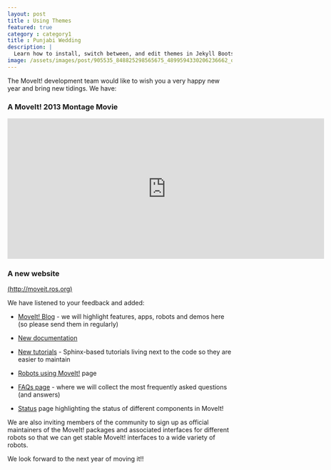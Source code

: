 ```yaml
---
layout: post
title : Using Themes
featured: true
category : category1
title : Punjabi Wedding
description: |
  Learn how to install, switch between, and edit themes in Jekyll Bootstrap.
image: /assets/images/post/905535_848825298565675_4899594330206236662_o.jpg
---
```


The MoveIt! development team would like to wish you a very happy new year and bring new tidings. We have:


### A MoveIt! 2013 Montage Movie


<iframe width="710" height="315" src="https://www.youtube.com/embed/dblCGZzeUqs" frameborder="0" allowfullscreen></iframe>


### A new website


[(http://moveit.ros.org)](http://moveit.ros.org)

We have listened to your feedback and added:




  * [MoveIt! Blog](/blog/) - we will highlight features, apps, robots and demos here (so please send them in regularly)


  * [New documentation](/documentation/)


  * [New tutorials](/documentation/tutorials/) - Sphinx-based tutorials living next to the code so they are easier to maintain


  * [Robots using MoveIt!](/robots/) page


  * [FAQs page](/documentation/faqs/) - where we will collect the most frequently asked questions (and answers)


  * [Status](/about/moveit-status/) page highlighting the status of different components in MoveIt!


We are also inviting members of the community to sign up as official maintainers of the MoveIt! packages and associated interfaces for different robots so that we can get stable MoveIt! interfaces to a wide variety of robots.

We look forward to the next year of moving it!!
